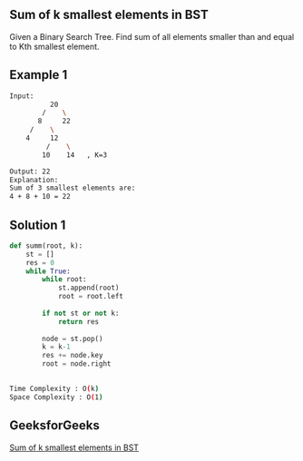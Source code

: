 ## Sum of k smallest elements in BST
 Given a Binary Search Tree. Find sum of all elements smaller than and equal to Kth smallest element.

   
## Example 1


```bash
Input: 
          20
        /    \
       8     22
     /    \
    4     12
         /    \
        10    14   , K=3

Output: 22
Explanation:
Sum of 3 smallest elements are: 
4 + 8 + 10 = 22
```


## Solution 1 

```Python
def summ(root, k):
    st = []
    res = 0
    while True:
        while root:
            st.append(root)
            root = root.left
            
        if not st or not k: 
            return res
            
        node = st.pop()
        k = k-1
        res += node.key
        root = node.right
        
```
```bash
Time Complexity : O(k) 
Space Complexity : O(1) 
```


## GeeksforGeeks

[Sum of k smallest elements in BST](https://practice.geeksforgeeks.org/problems/sum-of-k-smallest-elements-in-bst3029/1)
